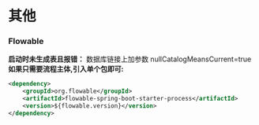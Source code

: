 # 其他
### Flowable 
**启动时未生成表且报错：** 数据库链接上加参数 nullCatalogMeansCurrent=true  
**如果只需要流程主体,引入单个包即可:**
```xml
<dependency>
    <groupId>org.flowable</groupId>
    <artifactId>flowable-spring-boot-starter-process</artifactId>
    <version>${flowable.version}</version>
</dependency>
```
